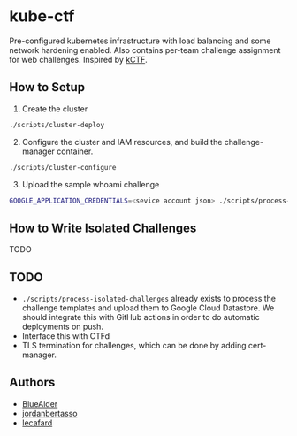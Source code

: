 kube-ctf
========

Pre-configured kubernetes infrastructure with load balancing and some network hardening enabled. Also contains
per-team challenge assignment for web challenges. Inspired by [kCTF](https://github.com/google/kctf).

## How to Setup
1. Create the cluster
```sh
./scripts/cluster-deploy
```

2. Configure the cluster and IAM resources, and build the challenge-manager container.
```sh
./scripts/cluster-configure
```

3. Upload the sample whoami challenge
```sh
GOOGLE_APPLICATION_CREDENTIALS=<sevice account json> ./scripts/process-isolated-challenges
```

## How to Write Isolated Challenges
TODO

## TODO
- `./scripts/process-isolated-challenges` already exists to process the challenge templates and upload them
to Google Cloud Datastore. We should integrate this with GitHub actions in order to do automatic deployments
on push.
- Interface this with CTFd
- TLS termination for challenges, which can be done by adding cert-manager.

## Authors
- [BlueAlder](https://github.com/BlueAlder)
- [jordanbertasso](https://github.com/jordanbertasso)
- [lecafard](https://github.com/lecafard)